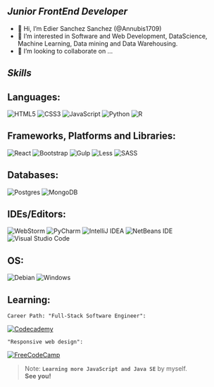 <h2 class="code-line" data-line-start=0 data-line-end=2 ><a id="Junior_FrontEnd_Developer__Mechanical_Engineer_0"></a><strong><em>Junior FrontEnd Developer</em></strong></h2>
<ul>
<li class="has-line-data" data-line-start="2" data-line-end="3">👋 Hi, I’m Edier Sanchez Sanchez (@Annubis1709)</li>
<li class="has-line-data" data-line-start="3" data-line-end="4">👀 I’m interested in Software and Web Development, DataScience, Machine Learning, Data mining and Data Warehousing.</li>
<li class="has-line-data" data-line-start="4" data-line-end="6">💞️ I’m looking to collaborate on …</li>
</ul>
<h2 class="code-line" data-line-start=6 data-line-end=8 ><a id="Skills_6"></a><strong><em>Skills</em></strong></h2>
<h2 class="code-line" data-line-start=6 data-line-end=8 ><a id="Languages_6"></a><strong>Languages:</strong></h2>
<p class="has-line-data" data-line-start="9" data-line-end="10"><img src="https://img.shields.io/badge/html5-%23E34F26.svg?style=for-the-badge&amp;logo=html5&amp;logoColor=white" alt="HTML5"> <img src="https://img.shields.io/badge/css3-%231572B6.svg?style=for-the-badge&amp;logo=css3&amp;logoColor=white" alt="CSS3"> <img src="https://img.shields.io/badge/javascript-%23323330.svg?style=for-the-badge&amp;logo=javascript&amp;logoColor=%23F7DF1E" alt="JavaScript"> <img src="https://img.shields.io/badge/python-3670A0?style=for-the-badge&amp;logo=python&amp;logoColor=ffdd54" alt="Python"> <img src="https://img.shields.io/badge/r-%23276DC3.svg?style=for-the-badge&amp;logo=r&amp;logoColor=white" alt="R"></p>
<h2 class="code-line" data-line-start=12 data-line-end=14 ><a id="Frameworks_Platforms_and_Libraries_12"></a><strong>Frameworks, Platforms and Libraries:</strong></h2>
<p class="has-line-data" data-line-start="14" data-line-end="15"><img src="https://img.shields.io/badge/react-%2320232a.svg?style=for-the-badge&amp;logo=react&amp;logoColor=%2361DAFB" alt="React"> <img src="https://img.shields.io/badge/bootstrap-%23563D7C.svg?style=for-the-badge&amp;logo=bootstrap&amp;logoColor=white" alt="Bootstrap"> <img src="https://img.shields.io/badge/GULP-%23CF4647.svg?style=for-the-badge&amp;logo=gulp&amp;logoColor=white" alt="Gulp"> <img src="https://img.shields.io/badge/less-2B4C80?style=for-the-badge&amp;logo=less&amp;logoColor=white" alt="Less"> <img src="https://img.shields.io/badge/SASS-hotpink.svg?style=for-the-badge&amp;logo=SASS&amp;logoColor=white" alt="SASS"></p>
<h2 class="code-line" data-line-start=16 data-line-end=18 ><a id="Databases_16"></a><strong>Databases:</strong></h2>
<p class="has-line-data" data-line-start="18" data-line-end="19"><img src="https://img.shields.io/badge/postgres-%23316192.svg?style=for-the-badge&amp;logo=postgresql&amp;logoColor=white" alt="Postgres"> <img src="https://img.shields.io/badge/MongoDB-%234ea94b.svg?style=for-the-badge&amp;logo=mongodb&amp;logoColor=white" alt="MongoDB"></p>
<h2 class="code-line" data-line-start=20 data-line-end=22 ><a id="IDEsEditors_20"></a><strong>IDEs/Editors:</strong></h2>
<p class="has-line-data" data-line-start="22" data-line-end="23"><img src="https://img.shields.io/badge/webstorm-143?style=for-the-badge&amp;logo=webstorm&amp;logoColor=white&amp;color=black" alt="WebStorm"> <img src="https://img.shields.io/badge/pycharm-143?style=for-the-badge&amp;logo=pycharm&amp;logoColor=black&amp;color=black&amp;labelColor=green" alt="PyCharm"> <img src="https://img.shields.io/badge/IntelliJIDEA-000000.svg?style=for-the-badge&amp;logo=intellij-idea&amp;logoColor=white" alt="IntelliJ IDEA"> <img src="https://img.shields.io/badge/NetBeansIDE-1B6AC6.svg?style=for-the-badge&amp;logo=apache-netbeans-ide&amp;logoColor=white" alt="NetBeans IDE"> <img src="https://img.shields.io/badge/Visual%20Studio%20Code-0078d7.svg?style=for-the-badge&amp;logo=visual-studio-code&amp;logoColor=white" alt="Visual Studio Code"></p>
<h2 class="code-line" data-line-start=24 data-line-end=26 ><a id="OS_24"></a><strong>OS:</strong></h2>
<p class="has-line-data" data-line-start="26" data-line-end="27"><img src="https://img.shields.io/badge/Debian-D70A53?style=for-the-badge&amp;logo=debian&amp;logoColor=white" alt="Debian"> <img src="https://img.shields.io/badge/Windows-0078D6?style=for-the-badge&amp;logo=windows&amp;logoColor=white" alt="Windows"></p>
<h2 class="code-line" data-line-start=28 data-line-end=30 ><a id="Learning_28"></a><strong>Learning:</strong></h2>
<pre><code class="has-line-data" data-line-start="31" data-line-end="33" class="language-sh">Career Path: <span class="hljs-string">"Full-Stack Software Engineer"</span>:
</code></pre>
<p class="has-line-data" data-line-start="33" data-line-end="34"><a href="https://www.codecademy.com/"><img src="https://img.shields.io/badge/Codecademy-FFF0E5?style=for-the-badge&amp;logo=codecademy&amp;logoColor=1F243A" alt="Codecademy"></a></p>
<pre><code class="has-line-data" data-line-start="35" data-line-end="37" class="language-sh"><span class="hljs-string">"Responsive web design"</span>:
</code></pre>
<p class="has-line-data" data-line-start="37" data-line-end="38"><a href="https://www.freecodecamp.org/"><img src="https://img.shields.io/badge/Freecodecamp-%23123.svg?&amp;style=for-the-badge&amp;logo=freecodecamp&amp;logoColor=green" alt="FreeCodeCamp"></a></p>
<blockquote>
<p class="has-line-data" data-line-start="39" data-line-end="41">Note: <code><b>Learning more JavaScript and Java SE</b></code> by myself.<br>
<strong>See you!</strong></p>
</blockquote>



<!---
Annubis1709/Annubis1709 is a ✨ special ✨ repository because its `README.md` (this file) appears on your GitHub profile.
You can click the Preview link to take a look at your changes.
--->
